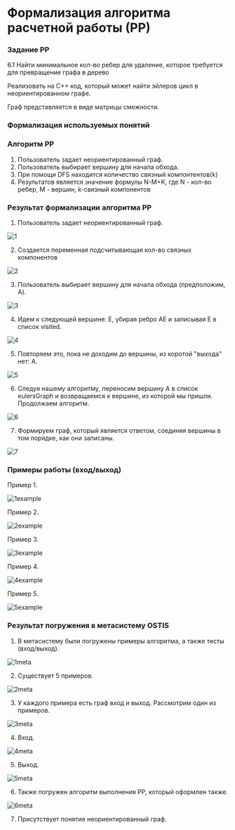 
# Формализация алгоритма расчетной работы (РР)

### Задание РР 
6.1 Найти минимальное кол-во ребер для удаление, которое требуется для превращение графа в дерево

Реализовать на C++ код, который может найти эйлеров цикл в неориентированном графе.

Граф представляется в виде матрицы смежности.

### Формализация используемых понятий


### Алгоритм РР

1. Пользователь задает неориентированный граф.
2. Пользователь выбирает вершину для начала обхода.
3. При помощи DFS находится количество связный компонтентов(k)
4. Результатов является значение формулы N-M+K, где N - кол-во ребер, M - вершин, k-связный компонентов

### Результат формализации алгоритма РР

1. Пользователь задает неориентированный граф.
   
![1](steps/2.png)

2. Создается переменная подсчитывающая кол-во связных компонентов
   
![2](steps/1.png)

3. Пользователь выбирает вершину для начала обхода (предположим, A).
   
![3](steps/3.png)

4. Идем к следующей вершине: E, убирая ребро AE и записывая E в список visited.

![4](steps/4.png)

5. Повторяем это, пока не доходим до вершины, из коротой "выхода" нет: A.
    
![5](steps/5.png)

6. Следуя нашему алгоритму, переносим вершину A в список eulersGraph и возвращаемся к вершине, из которой мы пришли. Продолжаем алгоритм.

![6](steps/6.png)

7. Формируем граф, который является ответом, соединяя вершины в том порядке, как они записаны.
   
![7](steps/7.png)

### Примеры работы (вход/выход)
Пример 1.

![1example](examples/ex1.png)

Пример 2.

![2example](examples/ex2.png)

Пример 3.

![3example](examples/ex3.png)

Пример 4.

![4example](examples/ex4.png)

Пример 5.

![5example](examples/ex1.png)

### Результат погружения в метасистему OSTIS

1. В метасистему были погружены примеры алгоритма, а также тесты (вход/выход).

![1meta](metasystem/1met.png)

2. Существует 5 примеров.

![2meta](metasystem/2met.png)

3. У каждого примера есть граф вход и выход. Рассмотрим один из примеров.

![3meta](metasystem/3met.png)

4. Вход.

![4meta](metasystem/4met.png)

5. Выход.
   
![5meta](metasystem/5met.png)

6. Также погружен алгоритм выполнения РР, который оформлен также.

![6meta](metasystem/6met.png)

7. Присутствует понятие неориентированный граф.
